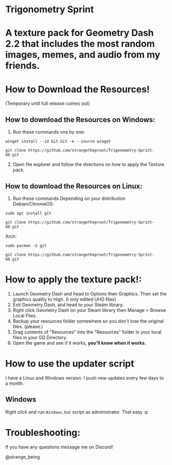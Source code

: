 # Trigonometry Sprint
# A texture pack for Geometry Dash 2.2 that includes the most random images, memes, and audio from my friends.




# How to Download the Resources!
(Temporary until full release comes out)

## How to download the Resources on Windows:
1. Run these commands one by one:
```
winget install --id Git.Git -e --source winget
```
```
git clone https://github.com/strangetheproot/Trigonometry-Sprint-GD.git
```
2. Open file explorer and follow the directions on how to apply the Texture pack.


## How to download the Resources on Linux:
1. Run these commands Depending on your distribution
Debian/ChromeOS:
```
sudo apt install git
```
```
git clone https://github.com/strangetheproot/Trigonometry-Sprint-GD.git
```
Arch:
```
sudo pacman -S git
```
```
git clone https://github.com/strangetheproot/Trigonometry-Sprint-GD.git
```


# How to apply the texture pack!:

1. Launch Geometry Dash and head to Options then Graphics. Then set the graphics quality to High. (I only edited UHD files)
2. Exit Geometry Dash, and head to your Steam library.
3. Right click Geometry Dash on your Steam library then Manage > Browse Local Files.
4. Backup your resources folder somewhere so you don't lose the original files. (please.)
5. Drag contents of "Resources" into the "Resources" folder in your local files in your GD Directory.
6. Open the game and see if it works, **you'll know when it works.**

# How to use the updater script
I have a Linux and Windows version. I push new updates every few days to a month.
## Windows
Right click and run `Windows.bat` script as administrator.
That easy :p

# Troubleshooting:
If you have any questions message me on Discord!

@strange_being
